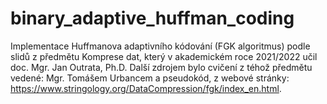 # binary_adaptive_huffman_coding
Implementace Huffmanova adaptivního kódování (FGK algoritmus) podle slidů z předmětu Komprese dat, který v akademickém roce 2021/2022 učil doc. Mgr. Jan Outrata, Ph.D. Další zdrojem bylo cvičení z téhož předmětu vedené: Mgr. Tomášem Urbancem a pseudokód, z webové stránky: https://www.stringology.org/DataCompression/fgk/index_en.html.

